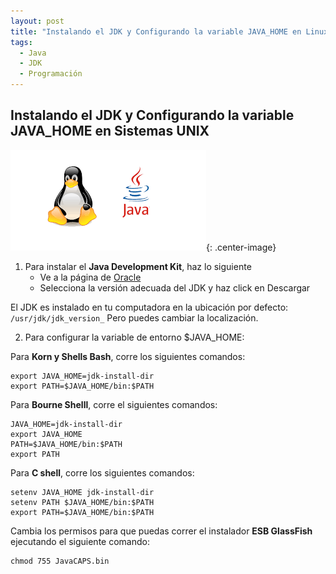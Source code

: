 ```yaml
---
layout: post
title: "Instalando el JDK y Configurando la variable JAVA_HOME en Linux"
tags: 
  - Java
  - JDK
  - Programación
---
```


## Instalando el JDK y Configurando la variable JAVA_HOME en Sistemas UNIX


![Java Linux](/images/java_linux.png "Java Linux"){: .center-image}


1. Para instalar el **Java Development Kit**, haz lo siguiente
    - Ve a la página de [Oracle](http://java.sun.com/javase/downloads/index.jsp)
    - Selecciona la versión adecuada del JDK y haz click en Descargar

El JDK es instalado en tu computadora en la ubicación por defecto: `/usr/jdk/jdk_version_` Pero puedes cambiar la localización.

2. Para configurar la variable de entorno $JAVA_HOME:
  
Para **Korn y Shells Bash**, corre los siguientes comandos:

    export JAVA_HOME=jdk-install-dir
    export PATH=$JAVA_HOME/bin:$PATH

Para **Bourne Shelll**, corre el siguientes comandos:

    JAVA_HOME=jdk-install-dir
    export JAVA_HOME
    PATH=$JAVA_HOME/bin:$PATH
    export PATH

Para **C shell**, corre los siguientes comandos:

    setenv JAVA_HOME jdk-install-dir
    setenv PATH $JAVA_HOME/bin:$PATH
    export PATH=$JAVA_HOME/bin:$PATH


Cambia los permisos para que puedas correr el instalador **ESB GlassFish** ejecutando el siguiente comando:

    chmod 755 JavaCAPS.bin


